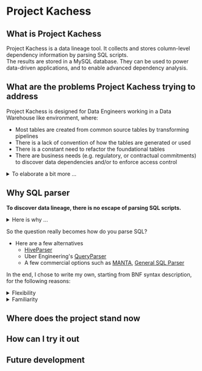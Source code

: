 
# Project Kachess  
  
## What is Project Kachess  
  
Project Kachess is a data lineage tool. It collects and stores column-level dependency information by parsing SQL scripts.   
The results are stored in a MySQL database. They can be used to power data-driven applications, and to enable advanced dependency analysis.  
  
  
## What are the problems Project Kachess trying to address  
  
Project Kachess is designed for Data Engineers working in a Data Warehouse like environment, where:  
- Most tables are created from common source tables by transforming pipelines  
- There is a lack of convention of how the tables are generated or used  
- There is a constant need to refactor the foundational tables  
- There are business needs (e.g. regulatory, or contractual commitments) to discover data dependencies and/or to enforce access control  
  
<details>  
    <summary>To elaborate a bit more ... </summary>  
  
### Background  
  
- Project Kachess is inspired by my recent work at a popular software company where there was a lot of data users and SQL writers, but there was very few data engineers  
  - Many people built SQL pipelines besides data engineers: data scientists, BI developers, software engineers, product managers, etc.  
  - Most of them wrote pipelines to address their immediate needs, with a hope that one day, someday, a data engineer will take over   
- As a result, the pipelines were haphazardly done:  
  - There was a lack of rigor to ensure data fidelity, e.g. whether a pipeline uses the source of truth, whether there is data quality checks, etc.  
  - There was no enforcement of engineering best practices, e.g. adopting naming convention, breaking down complicated pipelines into smaller, re-useable components  
  - There was very little documentation for most pipelines  
- The problem tends to feed on itself  
  - Even when there are opportunities to refactor an existing table, because people are afraid of downstream impacts, they often choose the only option they are left with: to build a parallel table.  
  - After a while, when there are so many look-alike tables, one lost track of which one is the latest, or is the source of truth  
  - Even when a data engineer is ready to consolidate the pipelines, she found her scope just multiplied  
  - The cycle continues until no one trusts the data warehouse anymore  
- Similarly, there are other critical needs that could benefit greatly from data lineage, for example  
  - When a pipeline had an incident, the on-call engineer needs to find and notify downstream owners of the outage. She needs to be able to answer questions like, "how soon my dashboard will be back online"? 
  - When you decided to move your data warehouse to a new platform, which pipeline to migrate first?
  - When you have to make a data model change, which downstream pipeline needs to be re-written?
  - When InfoSec or SOX compliance teams ask for access control audit  
</details>    
  
## Why SQL parser  
  
**To discover data lineage, there is no escape of parsing SQL scripts.**
<details>
    <summary>Here is why ... </summary>  

- In a smaller setting, you may be able to use `grep`, `find` or an IDE to track downstream dependencies of a table
- However, in an large dev environment, when you have to do the same lookup repeatedly, among hundreds of pipelines or thousands of tables, the task quickly becomes productivity drain
- What is more, if all the SQL programs follow a coding standard, or conforming to a naming convention, table lookups may be much easier. 
- However, when you have a legacy code base that is several years old, and you had many turnovers on the team, you may not assume anything
</details>

So the question really becomes how do you parse SQL?
- Here are a few alternatives
    - [HiveParser](https://hive.apache.org/javadocs/r2.1.1/api/org/apache/hadoop/hive/ql/parse/HiveParser.html)
    - Uber Engineering's [QueryParser](https://github.com/uber/queryparser)
    - A few commercial options such as [MANTA](https://getmanta.com/), [General SQL Parser](http://www.sqlparser.com/)

In the end, I chose to write my own, starting from BNF syntax description, for the following reasons:
<details>
<summary>Flexibility</summary>

- Because we used Hive to create/populate tables but Presto to query them, I need to parse both SQL dialects
- In the future, we may need to support other analytical engines such as Redshift or Snowflake
</details>

<details>
<summary>Familiarity</summary>

- I happen to be an SQL expert who likes to write parsers
    - I have worked with many flavors of SQL in different settings. Suffice to say there is not a whole lot surprise left when it comes to SQL
    - I have written two previous machine language parsers. I can find my way around in this field
- Although it is challenging to write one syntax that supports multiple SQL dialects, I know this is achievable because:
    - I am only to extract lineage info, not to build an execution engine
        - In other words, all I need to parse out from `INSERT INTO table_a AS SELECT * FROM table_b` is that `table_a` is a child of (or downstream from) `table_b`, not to orchestrate a Map/Reduce job
        - Nor do I need to understand the plethora of platform-specific function (e.g. `date_add` vs. `adddate`): so long I can recognize something is a function, I can grab the parameters and map them to known columns
    - At the end of the day, achieving a 90% lineage coverage of more than one SQL dialects in our code base is far more valuable then a 99.9% coverage of just one
</details>

## Where does the project stand now
## How can I try it out  
## Future development
